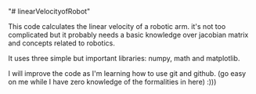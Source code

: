 "# linearVelocityofRobot" 

This code calculates the linear velocity of a robotic arm.
it's not too complicated but it probably needs a basic knowledge over jacobian matrix and concepts related to robotics.

It uses three simple but important libraries: numpy, math and matplotlib.

I will improve the code as I'm learning how to use git and github.
(go easy on me while I have zero knowledge of the formalities in here)
:)))
